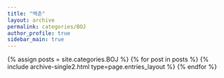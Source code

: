 ```yaml
---
title: "백준"
layout: archive
permalink: categories/BOJ
author_profile: true
sidebar_main: true
---
```



{% assign posts = site.categories.BOJ %}
{% for post in posts %} {% include archive-single2.html type=page.entries_layout %} {% endfor %}